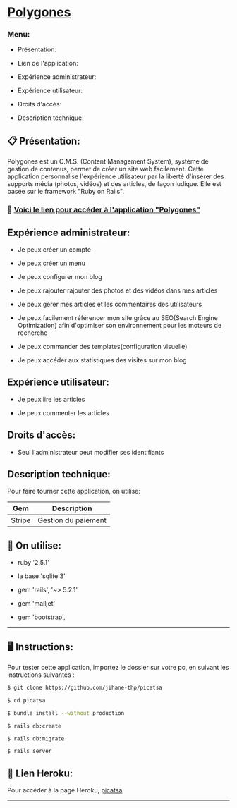 # [Polygones](https://polygones.herokuapp.com/) #


### Menu: ###

- Présentation: 

- Lien de l'application:

- Expérience administrateur:

- Expérience utilisateur:

- Droits d'accès:

- Description technique:




## :clipboard: Présentation: ##  
 
 Polygones est un C.M.S. (Content Management System), système de gestion de contenus, permet de créer un site web facilement. Cette application personnalise l'expérience utilisateur par la liberté d'insérer des supports média (photos, vidéos) et des articles, de façon ludique. Elle est basée sur le framework "Ruby on Rails". 



### :rocket: [Voici le lien pour accéder à l'application "Polygones"](https://polygones.herokuapp.com/)



## Expérience administrateur:

- Je peux créer un compte

- Je peux créer un menu

- Je peux configurer mon blog

- Je peux rajouter rajouter des photos et des vidéos dans mes articles

- Je peux gérer mes articles et les commentaires des utilisateurs

- Je peux facilement référencer mon site grâce au SEO(Search Engine Optimization) afin d'optimiser son environnement pour les moteurs de recherche

- Je peux commander des templates(configuration visuelle)

- Je peux accéder aux statistiques des visites sur mon blog



## Expérience utilisateur:

- Je peux lire les articles

- Je peux commenter les articles


## Droits d'accès:

- Seul l'administrateur peut modifier ses identifiants

## Description technique:

Pour faire tourner cette application, on utilise:


| Gem | Description |
|-----|-------------|
| Stripe | Gestion du paiement |




## :gem: On utilise: ##

* ruby '2.5.1'

* la base 'sqlite 3'

* gem 'rails', '~> 5.2.1'

* gem 'mailjet'

* gem 'bootstrap', 


------------------------------
## :desktop_computer: Instructions: ##

Pour tester cette application, importez le dossier sur votre pc, en suivant les instructions suivantes :


```sh
$ git clone https://github.com/jihane-thp/picatsa

$ cd picatsa

$ bundle install --without production

$ rails db:create

$ rails db:migrate

$ rails server
```

## :rocket: Lien Heroku: ##

Pour accéder à la page Heroku, [picatsa](https://dev2-picatsa.herokuapp.com)

--------
